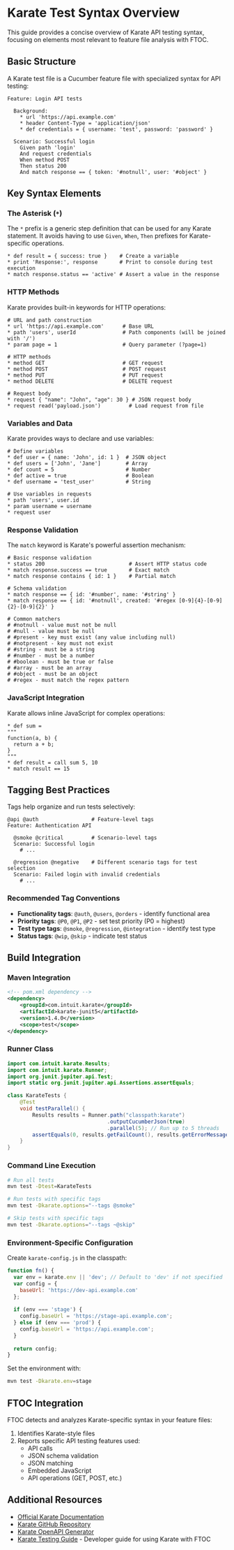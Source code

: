 # Karate Test Syntax Overview

This guide provides a concise overview of Karate API testing syntax, focusing on elements most relevant to feature file analysis with FTOC.

## Basic Structure

A Karate test file is a Cucumber feature file with specialized syntax for API testing:

```gherkin
Feature: Login API tests

  Background:
    * url 'https://api.example.com'
    * header Content-Type = 'application/json'
    * def credentials = { username: 'test', password: 'password' }

  Scenario: Successful login
    Given path 'login'
    And request credentials
    When method POST
    Then status 200
    And match response == { token: '#notnull', user: '#object' }
```

## Key Syntax Elements

### The Asterisk (`*`)

The `*` prefix is a generic step definition that can be used for any Karate statement. It avoids having to use `Given`, `When`, `Then` prefixes for Karate-specific operations.

```gherkin
* def result = { success: true }    # Create a variable
* print 'Response:', response       # Print to console during test execution
* match response.status == 'active' # Assert a value in the response
```

### HTTP Methods

Karate provides built-in keywords for HTTP operations:

```gherkin
# URL and path construction
* url 'https://api.example.com'      # Base URL
* path 'users', userId               # Path components (will be joined with '/')
* param page = 1                     # Query parameter (?page=1)

# HTTP methods
* method GET                         # GET request
* method POST                        # POST request
* method PUT                         # PUT request
* method DELETE                      # DELETE request

# Request body
* request { "name": "John", "age": 30 } # JSON request body
* request read('payload.json')         # Load request from file
```

### Variables and Data

Karate provides ways to declare and use variables:

```gherkin
# Define variables
* def user = { name: 'John', id: 1 }  # JSON object 
* def users = ['John', 'Jane']        # Array
* def count = 5                       # Number
* def active = true                   # Boolean
* def username = 'test_user'          # String

# Use variables in requests
* path 'users', user.id
* param username = username
* request user
```

### Response Validation

The `match` keyword is Karate's powerful assertion mechanism:

```gherkin
# Basic response validation
* status 200                           # Assert HTTP status code
* match response.success == true       # Exact match
* match response contains { id: 1 }    # Partial match

# Schema validation
* match response == { id: '#number', name: '#string' }
* match response == { id: '#notnull', created: '#regex [0-9]{4}-[0-9]{2}-[0-9]{2}' }

# Common matchers
# #notnull - value must not be null
# #null - value must be null
# #present - key must exist (any value including null)
# #notpresent - key must not exist
# #string - must be a string
# #number - must be a number
# #boolean - must be true or false
# #array - must be an array
# #object - must be an object
# #regex - must match the regex pattern
```

### JavaScript Integration

Karate allows inline JavaScript for complex operations:

```gherkin
* def sum =
"""
function(a, b) {
  return a + b;
}
"""
* def result = call sum 5, 10
* match result == 15
```

## Tagging Best Practices

Tags help organize and run tests selectively:

```gherkin
@api @auth                 # Feature-level tags
Feature: Authentication API

  @smoke @critical         # Scenario-level tags
  Scenario: Successful login
    # ...

  @regression @negative    # Different scenario tags for test selection
  Scenario: Failed login with invalid credentials
    # ...
```

### Recommended Tag Conventions

* **Functionality tags**: `@auth`, `@users`, `@orders` - identify functional area
* **Priority tags**: `@P0`, `@P1`, `@P2` - set test priority (P0 = highest)
* **Test type tags**: `@smoke`, `@regression`, `@integration` - identify test type
* **Status tags**: `@wip`, `@skip` - indicate test status

## Build Integration

### Maven Integration

```xml
<!-- pom.xml dependency -->
<dependency>
    <groupId>com.intuit.karate</groupId>
    <artifactId>karate-junit5</artifactId>
    <version>1.4.0</version>
    <scope>test</scope>
</dependency>
```

### Runner Class

```java
import com.intuit.karate.Results;
import com.intuit.karate.Runner;
import org.junit.jupiter.api.Test;
import static org.junit.jupiter.api.Assertions.assertEquals;

class KarateTests {
    @Test
    void testParallel() {
        Results results = Runner.path("classpath:karate")
                                .outputCucumberJson(true)
                                .parallel(5); // Run up to 5 threads
        assertEquals(0, results.getFailCount(), results.getErrorMessages());
    }
}
```

### Command Line Execution

```bash
# Run all tests
mvn test -Dtest=KarateTests

# Run tests with specific tags
mvn test -Dkarate.options="--tags @smoke"

# Skip tests with specific tags
mvn test -Dkarate.options="--tags ~@skip"
```

### Environment-Specific Configuration

Create `karate-config.js` in the classpath:

```javascript
function fn() {
  var env = karate.env || 'dev'; // Default to 'dev' if not specified
  var config = {
    baseUrl: 'https://dev-api.example.com'
  };
  
  if (env === 'stage') {
    config.baseUrl = 'https://stage-api.example.com';
  } else if (env === 'prod') {
    config.baseUrl = 'https://api.example.com';
  }
  
  return config;
}
```

Set the environment with:

```bash
mvn test -Dkarate.env=stage
```

## FTOC Integration

FTOC detects and analyzes Karate-specific syntax in your feature files:

1. Identifies Karate-style files
2. Reports specific API testing features used:
   - API calls
   - JSON schema validation
   - JSON matching
   - Embedded JavaScript
   - API operations (GET, POST, etc.)

## Additional Resources

* [Official Karate Documentation](https://github.com/karatelabs/karate)
* [Karate GitHub Repository](https://github.com/karatelabs/karate)
* [Karate OpenAPI Generator](https://github.com/karatelabs/karate/tree/master/karate-openapi)
* [Karate Testing Guide](../developer/KARATE_TESTING.md) - Developer guide for using Karate with FTOC